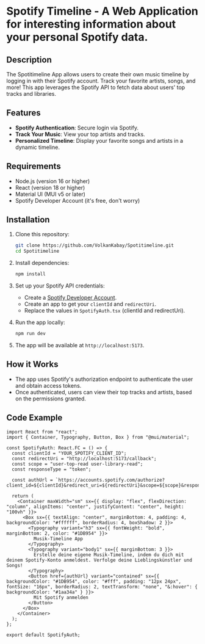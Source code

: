 # Spotify Timeline - A Web Application for interesting information about your personal Spotify data.

## Description

The Spotitimeline App allows users to create their own music timeline by logging in with their Spotify account. Track your favorite artists, songs, and more! This app leverages the Spotify API to fetch data about users' top tracks and libraries.

## Features

- **Spotify Authentication**: Secure login via Spotify.
- **Track Your Music**: View your top artists and tracks.
- **Personalized Timeline**: Display your favorite songs and artists in a dynamic timeline.

## Requirements

- Node.js (version 16 or higher)
- React (version 18 or higher)
- Material UI (MUI v5 or later)
- Spotify Developer Account (it's free, don't worry)

## Installation

1. Clone this repository:
    ```bash
    git clone https://github.com/VolkanKabay/Spotitimeline.git
    cd Spotitimeline
    ```

2. Install dependencies:
    ```bash
    npm install
    ```

3. Set up your Spotify API credentials:
    - Create a [Spotify Developer Account](https://developer.spotify.com/).
    - Create an app to get your `clientId` and `redirectUri`.
    - Replace the values in `SpotifyAuth.tsx` (clientId and redirectUri).

4. Run the app locally:
    ```bash
    npm run dev
    ```

5. The app will be available at `http://localhost:5173`.

## How it Works

- The app uses Spotify's authorization endpoint to authenticate the user and obtain access tokens.
- Once authenticated, users can view their top tracks and artists, based on the permissions granted.

## Code Example

```tsx
import React from "react";
import { Container, Typography, Button, Box } from "@mui/material";

const SpotifyAuth: React.FC = () => {
  const clientId = "YOUR_SPOTIFY_CLIENT_ID";
  const redirectUri = "http://localhost:5173/callback";
  const scope = "user-top-read user-library-read";
  const responseType = "token";

  const authUrl = `https://accounts.spotify.com/authorize?client_id=${clientId}&redirect_uri=${redirectUri}&scope=${scope}&response_type=${responseType}`;

  return (
    <Container maxWidth="sm" sx={{ display: "flex", flexDirection: "column", alignItems: "center", justifyContent: "center", height: "100vh" }}>
      <Box sx={{ textAlign: "center", marginBottom: 4, padding: 4, backgroundColor: "#ffffff", borderRadius: 4, boxShadow: 2 }}>
        <Typography variant="h3" sx={{ fontWeight: "bold", marginBottom: 2, color: "#1DB954" }}>
          Musik-Timeline App
        </Typography>
        <Typography variant="body1" sx={{ marginBottom: 3 }}>
          Erstelle deine eigene Musik-Timeline, indem du dich mit deinem Spotify-Konto anmeldest. Verfolge deine Lieblingskünstler und Songs!
        </Typography>
        <Button href={authUrl} variant="contained" sx={{ backgroundColor: "#1DB954", color: "#fff", padding: "12px 24px", fontSize: "16px", borderRadius: 2, textTransform: "none", "&:hover": { backgroundColor: "#1aa34a" } }}>
          Mit Spotify anmelden
        </Button>
      </Box>
    </Container>
  );
};

export default SpotifyAuth;

